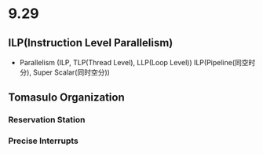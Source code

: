 # 9.29
## ILP(Instruction Level Parallelism)
* Parallelism (ILP, TLP(Thread Level), LLP(Loop Level))
ILP(Pipeline(同空时分), Super Scalar(同时空分))

## Tomasulo Organization
### Reservation Station
### Precise Interrupts
